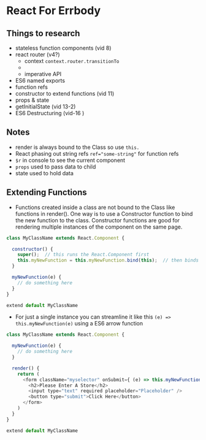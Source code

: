 # React For Errbody

## Things to research
- stateless function components (vid 8)
- react router (v4?)
  - context `context.router.transitionTo`
  - <Redirect>
  - imperative API
- ES6 named exports
- function refs
- constructor to extend functions (vid 11)
- props & state
- getInitialState (vid 13-2)
- ES6 Destructuring (vid-16 )

## Notes
- render is always bound to the Class so use `this.`
- React phasing out string refs `ref="some-string"` for function refs
- `$r` in console to see the current component
- `props` used to pass data to child
- state used to hold data

## Extending Functions
- Functions created inside a class are not bound to the Class like functions in render(). One way is to use a Constructor function to bind the new function to the class. Constructor functions are good for rendering multiple instances of the component on the same page.

```javascript
class MyClassName extends React.Component {

  constructor() {
    super();  // this runs the React.Component first
    this.myNewFunction = this.myNewFunction.bind(this);  // then binds myNewFunction to the Class
  }

  myNewFunction(e) {
    // do something here
  }
}

extend default MyClassName
```

- For just a single instance you can streamline it like this `(e) => this.myNewFunction(e)` using a ES6 arrow function

```javascript
class MyClassName extends React.Component {

  myNewFunction(e) {
    // do something here
  }

  render() {
    return (
      <form className="myselector" onSubmit={ (e) => this.myNewFunction(e) }>  // this binds the function to the Class
        <h2>Please Enter A Store</h2>
        <input type="text" required placeholder="Placeholder" />
        <button type="submit">Click Here</button>
      </form>
    )
  }
}

extend default MyClassName
```
